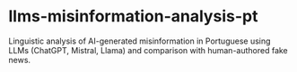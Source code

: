 # llms-misinformation-analysis-pt
Linguistic analysis of AI-generated misinformation in Portuguese using LLMs (ChatGPT, Mistral, Llama) and comparison with human-authored fake news.
